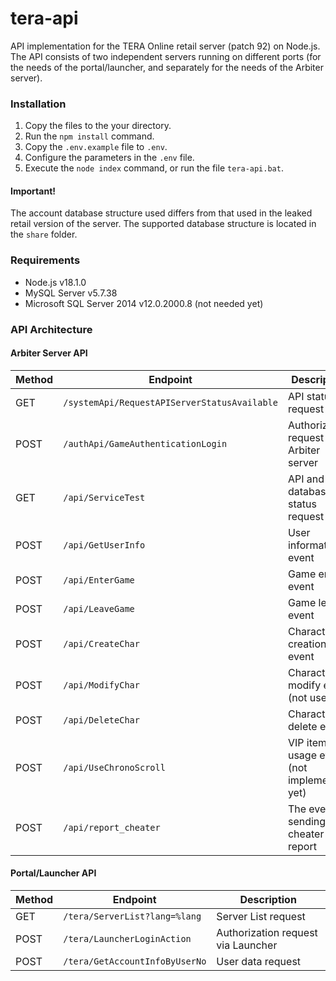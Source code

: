 # tera-api

API implementation for the TERA Online retail server (patch 92) on Node.js. The API consists of two independent servers running on different ports (for the needs of the portal/launcher, and separately for the needs of the Arbiter server).

### Installation

1. Copy the files to the your directory.
2. Run the `npm install` command.
3. Copy the `.env.example` file to `.env`.
4. Configure the parameters in the `.env` file.
5. Execute the `node index` command, or run the file `tera-api.bat`.

#### Important!

The account database structure used differs from that used in the leaked retail version of the server. The supported database structure is located in the `share` folder.

### Requirements

* Node.js v18.1.0
* MySQL Server v5.7.38
* Microsoft SQL Server 2014 v12.0.2000.8 (not needed yet)

### API Architecture

#### Arbiter Server API

Method | Endpoint | Description
--- | --- | ---
GET | `/systemApi/RequestAPIServerStatusAvailable` | API status request
POST | `/authApi/GameAuthenticationLogin` | Authorization request via Arbiter server
GET | `/api/ServiceTest` | API and database status request
POST | `/api/GetUserInfo` | User information event
POST | `/api/EnterGame` | Game enter event
POST | `/api/LeaveGame` | Game leave event
POST | `/api/CreateChar` | Character creation event
POST | `/api/ModifyChar` | Character modify event (not used)
POST | `/api/DeleteChar` | Character delete event
POST | `/api/UseChronoScroll` | VIP item usage event (not implemented yet)
POST | `/api/report_cheater` | The event of sending a cheater report

#### Portal/Launcher API

Method | Endpoint | Description
--- | --- | ---
GET | `/tera/ServerList?lang=%lang` | Server List request
POST | `/tera/LauncherLoginAction` | Authorization request via Launcher
POST | `/tera/GetAccountInfoByUserNo` | User data request
